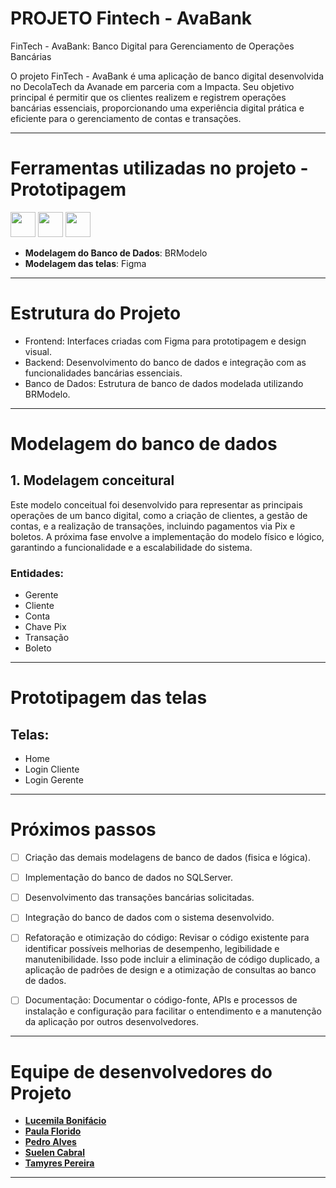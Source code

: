 # PROJETO Fintech - AvaBank #

FinTech - AvaBank: Banco Digital para Gerenciamento de Operações Bancárias

O projeto FinTech - AvaBank é uma aplicação de banco digital desenvolvida no DecolaTech da Avanade em parceria com a Impacta. 
Seu objetivo principal é permitir que os clientes realizem e registrem operações bancárias essenciais, proporcionando uma experiência digital prática e eficiente para o gerenciamento de contas e transações.

--------------------------------------------

# Ferramentas utilizadas no projeto  - Prototipagem #
<img loading="lazy" src="https://cdn.jsdelivr.net/gh/devicons/devicon@latest/icons/figma/figma-original.svg" width="40" height="40"/>       <img loading="lazy" src="https://cdn.jsdelivr.net/gh/devicons/devicon@latest/icons/vscode/vscode-original.svg" width="40" height="40"/>        <img loading="lazy" src="https://cdn.jsdelivr.net/gh/devicons/devicon@latest/icons/canva/canva-original.svg" width="40" height="40"/>

- **Modelagem do Banco de Dados**: BRModelo
- **Modelagem das telas**: Figma
  
------------------------------------------

# Estrutura do Projeto #

- Frontend: Interfaces criadas com Figma para prototipagem e design visual.
- Backend: Desenvolvimento do banco de dados e integração com as funcionalidades bancárias essenciais.
- Banco de Dados: Estrutura de banco de dados modelada utilizando BRModelo.

------------------------------------------

# Modelagem do banco de dados # 

## 1. Modelagem conceitural 
Este modelo conceitual foi desenvolvido para representar as principais operações de um banco digital, como a criação de clientes, a gestão de contas, e a realização de transações, incluindo pagamentos via Pix e boletos. A próxima fase envolve a implementação do modelo físico e lógico, garantindo a funcionalidade e a escalabilidade do sistema.

### Entidades:
- Gerente
- Cliente
- Conta
- Chave Pix
- Transação
- Boleto

------------------------------------------

# Prototipagem das telas # 

## Telas:
- Home
- Login Cliente
- Login Gerente

------------------------------------------


# Próximos passos #


- [ ] Criação das demais modelagens de banco de dados (fisica e lógica).

- [ ] Implementação do banco de dados no SQLServer.

- [ ] Desenvolvimento das transações bancárias solicitadas.

- [ ] Integração do banco de dados com o sistema desenvolvido.

- [ ] Refatoração e otimização do código: Revisar o código existente para identificar possíveis melhorias de desempenho, legibilidade e manutenibilidade. Isso pode incluir a eliminação de código duplicado, a aplicação de padrões de design e a otimização de consultas ao banco de dados.

- [ ] Documentação: Documentar o código-fonte, APIs e processos de instalação e configuração para facilitar o entendimento e a manutenção da aplicação por outros desenvolvedores.
      
------------------------------------------

# Equipe de desenvolvedores do Projeto #


- **[Lucemila Bonifácio](https://github.com/LucemilaBonifacio)**
- **[Paula Florido](https://github.com/paulagvp)**
- **[Pedro Alves](https://github.com/Peu0508)**
- **[Suelen Cabral](https://github.com/SueeCabral)**
- **[Tamyres Pereira](https://github.com/TamyresPereiraSilva)**

---



